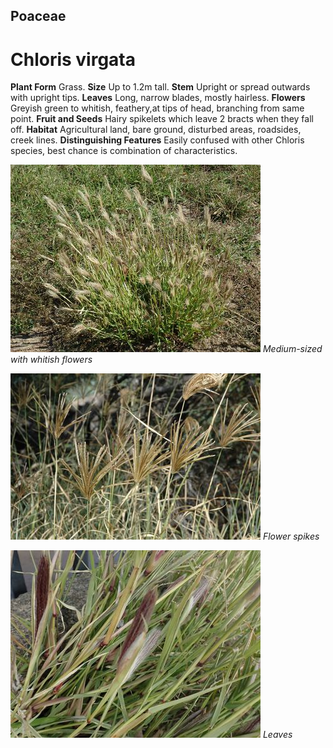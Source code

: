 ## Poaceae
# Chloris virgata
 **Plant Form** Grass. **Size** Up to 1.2m tall. **Stem** Upright or spread outwards with upright tips. **Leaves** Long, narrow blades, mostly hairless. **Flowers** Greyish green to whitish, feathery,at tips of head, branching from same point. **Fruit and Seeds** Hairy spikelets which leave 2 bracts when they fall off. **Habitat** Agricultural land, bare ground, disturbed areas, roadsides, creek lines. **Distinguishing Features** Easily confused with other Chloris species, best chance is combination of characteristics.


![Medium-sized with whitish flowers](3733_P4280186.jpg)
 *Medium-sized with whitish flowers* 

![Flower spikes](18790_Chloris-virgata03.jpg)
 *Flower spikes* 

![Leaves](3223_P6093152.jpg)
 *Leaves* 

